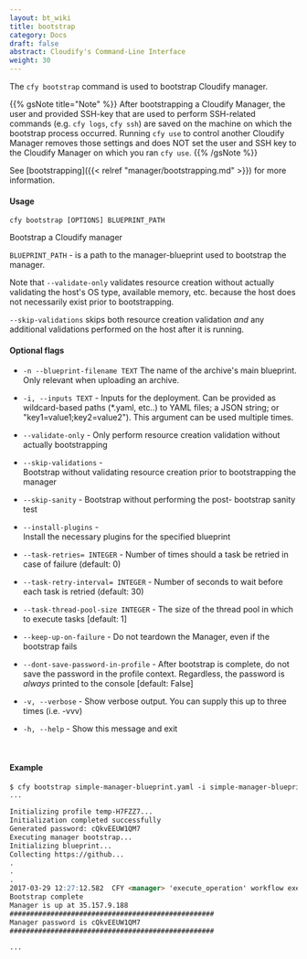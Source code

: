 ```yaml
---
layout: bt_wiki
title: bootstrap
category: Docs
draft: false
abstract: Cloudify's Command-Line Interface
weight: 30
---
```


The `cfy bootstrap` command is used to bootstrap Cloudify manager.

{{% gsNote title="Note" %}}
After bootstrapping a Cloudify Manager, the user and provided SSH-key that are used to perform SSH-related commands (e.g. `cfy logs`, `cfy ssh`) are saved on the machine on which the bootstrap process occurred. Running `cfy use` to control another Cloudify Manager removes those settings and does NOT set the user and SSH key to the Cloudify Manager on which you ran `cfy use`.
{{% /gsNote %}}

See [bootstrapping]({{< relref "manager/bootstrapping.md" >}}) for more information.


#### Usage 
`cfy bootstrap [OPTIONS] BLUEPRINT_PATH`

Bootstrap a Cloudify manager

`BLUEPRINT_PATH` -      is a path to the manager-blueprint used to bootstrap the
                        manager.

Note that `--validate-only` validates resource creation without
actually validating the host's OS type, available memory, etc. because the
host does not necessarily exist prior to bootstrapping.

`--skip-validations` skips both resource creation
validation *and* any additional validations performed on the host after it is running.

#### Optional flags

*  `-n --blueprint-filename TEXT`     The name of the archive's main blueprint. Only relevant when uploading an archive. 

*  `-i, --inputs TEXT` -
                        Inputs for the deployment. Can be provided as
                        wildcard-based paths (*.yaml, etc..) to YAML files; a
                        JSON string; or "key1=value1;key2=value2"). This
                        argument can be used multiple times.
*  `--validate-only` -  Only perform resource creation validation
                        without actually bootstrapping
*  `--skip-validations` -  
                        Bootstrap without validating resource
                        creation prior to bootstrapping the manager
*  `--skip-sanity` -    Bootstrap without performing the post-
                        bootstrap sanity test
*  `--install-plugins` -    
                        Install the necessary plugins for the specified blueprint
*  `--task-retries= INTEGER` -
                        Number of times should a task be retried in case of
                        failure (default: 0)
*  `--task-retry-interval= INTEGER` -
                        Number of seconds to wait before each task is retried
                        (default: 30)
*  `--task-thread-pool-size INTEGER` -
                        The size of the thread pool in which to execute tasks
                        [default: 1]
*  `--keep-up-on-failure` - 
                        Do not teardown the Manager, even if the bootstrap fails
*  `--dont-save-password-in-profile` -
                                  After bootstrap is complete, do not save
                                  the password in the profile context.
                                  Regardless, the password is *always*
                                  printed to the console [default: False]
*  `-v, --verbose` -    Show verbose output. You can supply this up
                        to three times (i.e. -vvv)
*  `-h, --help` -       Show this message and exit


&nbsp;
#### Example

```markdown
$ cfy bootstrap simple-manager-blueprint.yaml -i simple-manager-blueprint-inputs.yaml --install-plugins
...

Initializing profile temp-H7FZZ7...
Initialization completed successfully
Generated password: cQkvEEUW1QM7
Executing manager bootstrap...
Initializing blueprint...
Collecting https://github...
.
.
.
2017-03-29 12:27:12.582  CFY <manager> 'execute_operation' workflow execution succeeded
Bootstrap complete
Manager is up at 35.157.9.188
##################################################
Manager password is cQkvEEUW1QM7
##################################################

...
```
